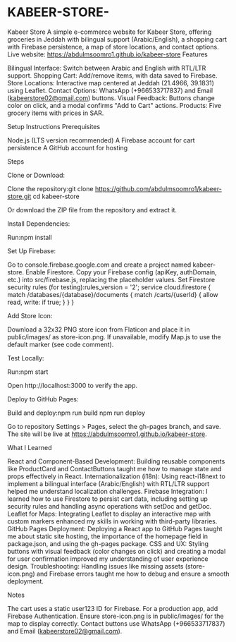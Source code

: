# KABEER-STORE-
Kabeer Store
A simple e-commerce website for Kabeer Store, offering groceries in Jeddah with bilingual support (Arabic/English), a shopping cart with Firebase persistence, a map of store locations, and contact options.
Live website: https://abdulmsoomro1.github.io/kabeer-store
Features

Bilingual Interface: Switch between Arabic and English with RTL/LTR support.
Shopping Cart: Add/remove items, with data saved to Firebase.
Store Locations: Interactive map centered at Jeddah (21.4966, 39.1831) using Leaflet.
Contact Options: WhatsApp (+966533717837) and Email (kabeerstore02@gmail.com) buttons.
Visual Feedback: Buttons change color on click, and a modal confirms "Add to Cart" actions.
Products: Five grocery items with prices in SAR.

Setup Instructions
Prerequisites

Node.js (LTS version recommended)
A Firebase account for cart persistence
A GitHub account for hosting

Steps

Clone or Download:

Clone the repository:git clone https://github.com/abdulmsoomro1/kabeer-store.git
cd kabeer-store


Or download the ZIP file from the repository and extract it.


Install Dependencies:

Run:npm install




Set Up Firebase:

Go to console.firebase.google.com and create a project named kabeer-store.
Enable Firestore.
Copy your Firebase config (apiKey, authDomain, etc.) into src/firebase.js, replacing the placeholder values.
Set Firestore security rules (for testing):rules_version = '2';
service cloud.firestore {
  match /databases/{database}/documents {
    match /carts/{userId} {
      allow read, write: if true;
    }
  }
}




Add Store Icon:

Download a 32x32 PNG store icon from Flaticon and place it in public/images/ as store-icon.png.
If unavailable, modify Map.js to use the default marker (see code comment).


Test Locally:

Run:npm start


Open http://localhost:3000 to verify the app.


Deploy to GitHub Pages:

Build and deploy:npm run build
npm run deploy


Go to repository Settings > Pages, select the gh-pages branch, and save.
The site will be live at https://abdulmsoomro1.github.io/kabeer-store.



What I Learned

React and Component-Based Development: Building reusable components like ProductCard and ContactButtons taught me how to manage state and props effectively in React.
Internationalization (i18n): Using react-i18next to implement a bilingual interface (Arabic/English) with RTL/LTR support helped me understand localization challenges.
Firebase Integration: I learned how to use Firestore to persist cart data, including setting up security rules and handling async operations with setDoc and getDoc.
Leaflet for Maps: Integrating Leaflet to display an interactive map with custom markers enhanced my skills in working with third-party libraries.
GitHub Pages Deployment: Deploying a React app to GitHub Pages taught me about static site hosting, the importance of the homepage field in package.json, and using the gh-pages package.
CSS and UX: Styling buttons with visual feedback (color changes on click) and creating a modal for user confirmation improved my understanding of user experience design.
Troubleshooting: Handling issues like missing assets (store-icon.png) and Firebase errors taught me how to debug and ensure a smooth deployment.

Notes

The cart uses a static user123 ID for Firebase. For a production app, add Firebase Authentication.
Ensure store-icon.png is in public/images/ for the map to display correctly.
Contact buttons use WhatsApp (+966533717837) and Email (kabeerstore02@gmail.com).

